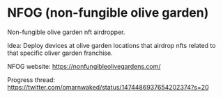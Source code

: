 # NFOG (non-fungible olive garden)
Non-fungible olive garden nft airdropper.

Idea: Deploy devices at olive garden locations that airdrop nfts related to that specific oliver garden franchise.

NFOG website: https://nonfungibleolivegardens.com/

Progress thread: https://twitter.com/omarnwaked/status/1474486937654202374?s=20

